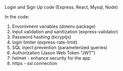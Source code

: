 Login and Sign Up code (Express, React, Mysql, Node)

In the code:

1. Envorinment variables (dotenv package)
2. Input validation and sanitization (express-validator)
3. Password hashing (bcryptjs)
4. login limiter (express-rate-limit)
5. SQL inject prevention (parameterized queries)
6. Authorization (Jason Web Token "JWT")
7. helmet - enhance security for the app
8. https - ssl connection
